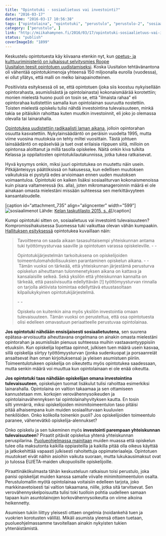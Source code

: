 ```yaml
---
title: "Opintotuki - sosiaalietuus vai investointi?"
date: "2016-03-17"
datetime: "2016-03-17 10:56:38"
tags: ["opintolaina", "opintotuki", "perustulo", "perustulo-2", "sosiaaliturva", ]
category: ["perustulo", ]
link: "http://miikahamynen.fi/2016/03/17/opintotuki-sosiaalietuus-vai-investointi/"
status: "publish"
coverImageId: "1899"
---
```


Keskustelu opintotuesta käy kiivaana etenkin nyt, kun [opetus- ja kulttuuriministeriö on julkaissut selvitysmies Roope Uusitalon teesit opintotuen uudistamiseksi](http://okm.fi/OPM/Tiedotteet/2016/03/opintotukiselvitys.html?lang=fi). Koska Uusitalon tehtävänantona oli vähentää opintotukimenoja yhteensä 150 miljoonalla eurolla (vuodessa), ei ollut yllätys, että malli on melko lainapainotteinen.

Positiivista esityksessä oli se, että opintotuen (joka siis koostuu nykyisellään opintorahasta, asumislisästä ja opintolainasta) kokonaismäärää korotettiin; monien mielestä huono puoli on tosin se, että "ilmaista rahaa" eli opintorahaa kutistettiin samalla kun opintolainan suuruutta nostettiin. Toisten mielestä opiskelu tulisi nähdä investointina tulevaisuuteen, minkä takia se pitäisikin rahoittaa kuten muutkin investoinnit, eli joko jo olemassa olevalla tai lainarahalla.

[Opintotukea uudistettiin radikaalisti laman aikana](http://yle.fi/uutiset/nain_opintotuki_on_muuttunut/8729794), jolloin opintorahan osuutta kasvatettiin. Nykylainsäädäntö on peräisin vuodelta 1995, mutta viime vuosina muutoksia on tehty miltei vuosittain. Tästä johtuen lainsäädäntö on epäselvää ja tuet ovat erilaisia riippuen siitä, milloin on opintonsa aloittanut ja millä tasolla opiskelee. Näitä onkin kiva tulkita Kelassa ja oppilaitosten opintotukilautakunnissa, jotka tukea ratkaisevat.

Hyvä kysymys onkin, miksi juuri opintotukea on muutettu näin usein. Pitkäjänteisyys päätöksissä on hakusessa, kun edellisen muutoksen vaikutuksia ei pystytä edes arvioimaan ennen uuden muutoksen voimaantuloa. Opintotuki on kaiken lisäksi sosiaaliturvan kokonaismenoissa kuin pisara valtameressä (ks. alla), joten mikromanageroinnin määrä ei ole ainakaan omasta mielestäni missään suhteessa sen merkittävyyteen kansantaloudelle.

\[caption id="attachment\_735" align="aligncenter" width="599"\]![sosiaalimenot](/uploads/2016/03/sosiaalimenot.png) Lähde: [Kelan taskutilasto 2015, s. 4](http://www.kela.fi/documents/10180/1677517/Taskutilasto_2015.pdf/c3be5350-df0a-4ff9-bc19-00f9c1abec77?version=1.0#page=6)\[/caption\]

Kumpi opintotuki sitten on, sosiaalietuus vai investointi tulevaisuuteen? Kompromissihakuisessa Suomessa tuki vaikuttaa olevan vähän kumpaakin. [Hallituksen esityksessä](https://www.eduskunta.fi/valtiopaivaasiat/HE+226/1993) opintotukea kuvaillaan näin:

> Tavoitteena on saada aikaan tasasuhtaisempi yhteiskunnan antama tuki työttömyysturvaa saaville ja opintotuen varassa opiskeleville. - -
> 
> Opintotukijärjestelmän tarkoituksena on opiskelijoiden toimeentulomahdollisuuksien parantaminen opiskelun aikana. - - Tämän vuoksi on tärkeää, että yhteiskunnan järjestämä perusturva opiskelun aiheuttaman tulonmenetyksen aikana on kattava ja kansalaisille selkeä. Sekä yksilön että yhteiskunnan kannalta on tärkeää, että passiivisuutta edellyttävän \[!\] työttömyysturvan rinnalla on tarjolla aktiivista toimintaa edellyttävä etuustasoltaan kilpailukykyinen opintotukijärjestelmä.
> 
> \- -
> 
> Opiskelu on kuitenkin aina myös yksilön investointia omaan tulevaisuuteen. Tämän vuoksi on perusteltua, että osa opintotuesta olisi edelleen omavastuun periaatteelle perustuvaa opintolainaa.

**Jos opintotuki nähdään ensisijaisesti sosiaalietuutena**, sen suurena epätasa-arvoisuutta aiheuttavana ongelmana on ainakin omasta mielestäni opintorahan ja asumislisän pienuus suhteessa muihin vastaavantyyppisiin etuuksiin. Kun opiskelija lopettaa opinnot, julkisen tuen määrä usein kasvaa, sillä opiskelija siirtyy työttömyysturvan (jonka sudenkuopat ja porsaanreiät ansaitsevat ihan oman kirjoituksensa) ja yleisen asumistuen piiriin. Toimeentulotukeen opiskelija on oikeutettu myös opintotukea saadessaan, mutta senkin määrä voi muuttua kun opintolainaan ei ole enää oikeutta.

**Jos opintotuki taas nähdään opiskelijan omana investointina tulevaisuuteen**, opiskelujen tuomat lisäkulut tulisi rahoittaa esimerkiksi lainarahalla. Opintolaina on valtion takaamaa ja sen ottamiseen kannustetaan mm. korkojen verovähennysoikeuden ja opintolainavähennyksen tai opintolainahyvityksen kautta. En tosin silti ymmärrä, miksi opiskelijoiden minimitoimeentulon taso pitäisi pitää alhaisempana kuin muiden sosiaaliturvaan kuuluvien henkilöiden. Onko kolikolla toinenkin puoli? Jos opiskelijoiden toimeentulo paranee, vähenevätkö opiskelija-alennukset?

Onko opiskelu ja sen tukeminen myös **investointi parempaan yhteiskunnan tulevaisuuteen**? Piraatit pitävät opiskelua yhtenä yhteiskunnan peruspilarina. [Puolueohjelmassa mainitaan](http://piraattipuolue.fi/agenda/puolueohjelma) muiden muassa että opiskelun tulee olla maksutonta kaikilla oppiasteilla ja kaikilla pitää olla oikeus käyttää ja jatkokehittää vapaasti julkisesti rahoitettuja oppimateriaaleja. Opintotuen muutokset eivät näihin asioihin vaikuta suoraan, mutta lukukausimaksut ovat jo tulossa EU/ETA-maiden ulkopuolisille opiskelijoille.

Piraattinäkökulmasta tähän keskusteluun ratkaisun toisi perustulo, joka panisi opiskelijat muiden kanssa samalle viivalle minimitoimeentulon osalta. Perustulomallin myötä opintolainaa voitaisiin edelleen tarjota, joko markkinavetoisesti tai valtion takaamana, niille, jotka sitä tarvitsevat. Sen verovähennyskelpoisuutta tulisi toki tuolloin pohtia uudelleen samaan tapaan kuin asuntolainojen korkovähennysoikeutta on viime aikoina heikennetty.

Asumisen tukiin liittyy yleisesti ottaen ongelmia (noidankehä tuen ja vuokrien korotusten välillä). Mikäli asumista yleensä ottaen tuetaan, puolueohjelmassamme tavoitellaan ainakin nykyisten tukien yhtenäistämistä.
